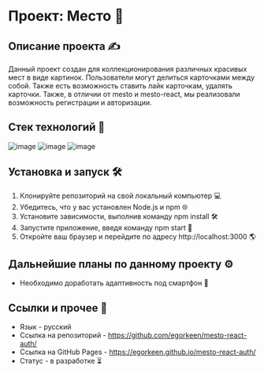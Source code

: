 # Проект: Место 📸

## Описание проекта ✍

Данный проект создан для коллекционирования различных красивых мест в виде картинок. Пользователи могут делиться карточками между собой. Также есть возможность ставить лайк карточкам, удалять карточки. Также, в отличии от mesto и mesto-react, мы реализовали возможность регистрации и авторизации.

## Стек технологий 🔨
![image](https://github.com/egorkeen/todo-list/assets/112564078/873aee77-e5b4-4639-a490-abb0d2d81398) ![image](https://github.com/egorkeen/todo-list/assets/112564078/2bb9e703-da61-47c6-bb11-ecfa11b0392c) ![image](https://github.com/egorkeen/todo-list/assets/112564078/aa4bab23-dd20-4b24-9693-8bcfb4c56b56)

## Установка и запуск 🛠️

1. Клонируйте репозиторий на свой локальный компьютер 💻
2. Убедитесь, что у вас установлен Node.js и npm 🌐
3. Установите зависимости, выполнив команду npm install 🛠️
4. Запустите приложение, введя команду npm start 🏁
5. Откройте ваш браузер и перейдите по адресу http://localhost:3000 🌎

## Дальнейшие планы по данному проекту ⚙️

- Необходимо доработать адаптивность под смартфон 📱

## Ссылки и прочее 🔗

- Язык - русский
- Ссылка на репозиторий - https://github.com/egorkeen/mesto-react-auth/
- Ссылка на GitHub Pages - https://egorkeen.github.io/mesto-react-auth/
- Статус - в разработке ⏳

